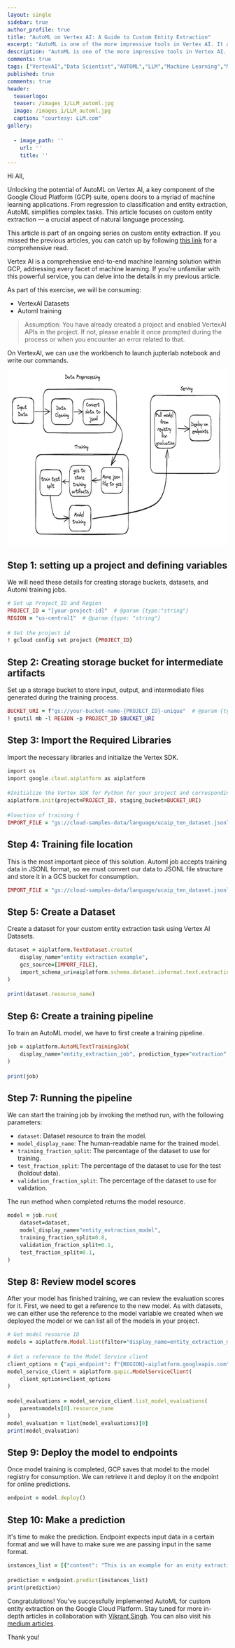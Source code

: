 ```yaml
---
layout: single
sidebar: true
author_profile: true
title: "AutoML on Vertex AI: A Guide to Custom Entity Extraction"
excerpt: "AutoML is one of the more impressive tools in Vertex AI. It allows people with only limited machine learning expertise to create high-quality models"
description: "AutoML is one of the more impressive tools in Vertex AI. It allows people with only limited machine learning expertise to create high-quality models."
comments: true
tags: ["VertexAI","Data Scientist","AUTOML","LLM","Machine Learning","ML System Design"]
published: true
comments: true
header:
  teaserlogo:
  teaser: /images_1/LLM_automl.jpg
  image: /images_1/LLM_automl.jpg
  caption: "courtesy: LLM.com"
gallery:

  - image_path: ''
    url: ''
    title: ''
---
```


Hi All,

Unlocking the potential of AutoML on Vertex AI, a key component of the Google Cloud Platform (GCP) suite, opens doors to a myriad of machine learning applications. From regression to classification and entity extraction, AutoML simplifies complex tasks. This article focuses on custom entity extraction — a crucial aspect of natural language processing.

This article is part of an ongoing series on custom entity extraction. If you missed the previous articles, you can catch up by following [this link](https://ashishtele.github.io/2023/11/NER.html) for a comprehensive read.

Vertex AI is a comprehensive end-to-end machine learning solution within GCP, addressing every facet of machine learning. If you’re unfamiliar with this powerful service, you can delve into the details in my previous article.

As part of this exercise, we will be consuming:

* VertexAI Datasets
* Automl training

> Assumption: You have already created a project and enabled VertexAI APIs in the project. If not, please enable it once prompted during the process or when you encounter an error related to that.

On VertexAI, we can use the workbench to launch jupterlab notebook and write our commands.

<p align="center">
  <img width="700" height="400" src="/images/LLM_automl_1.jpg">
</p>

## Step 1: setting up a project and defining variables
We will need these details for creating storage buckets, datasets, and Automl training jobs.

```ruby
# Set up Project_ID and Region
PROJECT_ID = "[your-project-id]"  # @param {type:"string"}
REGION = "us-central1"  # @param {type: "string"}

# Set the project id
! gcloud config set project {PROJECT_ID}
```

## Step 2: Creating storage bucket for intermediate artifacts
Set up a storage bucket to store input, output, and intermediate files generated during the training process.

```ruby
BUCKET_URI = f"gs://your-bucket-name-{PROJECT_ID}-unique"  # @param {type:"string"}
! gsutil mb -l REGION -p PROJECT_ID $BUCKET_URI
```
## Step 3: Import the Required Libraries
Import the necessary libraries and initialize the Vertex SDK.

```ruby
import os
import google.cloud.aiplatform as aiplatform

#Initialize the Vertex SDK for Python for your project and corresponding bucket.
aiplatform.init(project=PROJECT_ID, staging_bucket=BUCKET_URI)

#loaction of training f
IMPORT_FILE = "gs://cloud-samples-data/language/ucaip_ten_dataset.jsonl"

```
## Step 4: Training file location
This is the most important piece of this solution. Automl job accepts training data in JSONL format, so we must convert our data to JSONL file structure and store it in a GCS bucket for consumption.

```ruby
IMPORT_FILE = "gs://cloud-samples-data/language/ucaip_ten_dataset.jsonl"
```

## Step 5: Create a Dataset
Create a dataset for your custom entity extraction task using Vertex AI Datasets.


```ruby
dataset = aiplatform.TextDataset.create(
    display_name="entity extraction example",
    gcs_source=[IMPORT_FILE],
    import_schema_uri=aiplatform.schema.dataset.ioformat.text.extraction,
)

print(dataset.resource_name)
```

## Step 6: Create a training pipeline
To train an AutoML model, we have to first create a training pipeline.

```ruby
job = aiplatform.AutoMLTextTrainingJob(
    display_name="entity_extraction_job", prediction_type="extraction"
)

print(job)
```

## Step 7: Running the pipeline
We can start the training job by invoking the method run, with the following parameters:

* `dataset`: Dataset resource to train the model.
* `model_display_name`: The human-readable name for the trained model.
* `training_fraction_split`: The percentage of the dataset to use for training.
* `test_fraction_split`: The percentage of the dataset to use for the test (holdout data).
* `validation_fraction_split`: The percentage of the dataset to use for validation.
  
The run method when completed returns the model resource.

```ruby
model = job.run(
    dataset=dataset,
    model_display_name="entity_extraction_model",
    training_fraction_split=0.8,
    validation_fraction_split=0.1,
    test_fraction_split=0.1,
)
```

## Step 8: Review model scores
After your model has finished training, we can review the evaluation scores for it. First, we need to get a reference to the new model. As with datasets, we can either use the reference to the model variable we created when we deployed the model or we can list all of the models in your project.

```ruby
# Get model resource ID
models = aiplatform.Model.list(filter="display_name=entity_extraction_model")

# Get a reference to the Model Service client
client_options = {"api_endpoint": f"{REGION}-aiplatform.googleapis.com"}
model_service_client = aiplatform.gapic.ModelServiceClient(
    client_options=client_options
)

model_evaluations = model_service_client.list_model_evaluations(
    parent=models[0].resource_name
)
model_evaluation = list(model_evaluations)[0]
print(model_evaluation)
```

## Step 9: Deploy the model to endpoints
Once model training is completed, GCP saves that model to the model registry for consumption. We can retrieve it and deploy it on the endpoint for online predictions.

```ruby
endpoint = model.deploy()
```

## Step 10: Make a prediction
It's time to make the prediction. Endpoint expects input data in a certain format and we will have to make sure we are passing input in the same format.

```ruby
instances_list = [{"content": "This is an example for an enity extraction"}]

prediction = endpoint.predict(instances_list)
print(prediction)
```

Congratulations! You’ve successfully implemented AutoML for custom entity extraction on the Google Cloud Platform. Stay tuned for more in-depth articles in collaboration with [Vikrant Singh](https://www.linkedin.com/in/vkrntkmrsngh/). You can also visit his [medium articles](https://medium.com/@vkrntkmrsngh).



Thank you!
